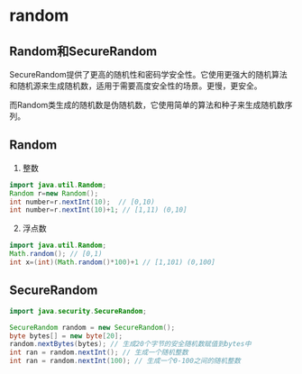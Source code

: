 # random

## Random和SecureRandom
SecureRandom提供了更高的随机性和密码学安全性。它使用更强大的随机算法和随机源来生成随机数，适用于需要高度安全性的场景。更慢，更安全。

而Random类生成的随机数是伪随机数，它使用简单的算法和种子来生成随机数序列。

## Random
1. 整数

```java
import java.util.Random;
Random r=new Random();
int number=r.nextInt(10);  // [0,10)
int number=r.nextInt(10)+1; // [1,11) (0,10]
```

2. 浮点数

```java
import java.util.Random;
Math.random(); // [0,1)
int x=(int)(Math.random()*100)+1 // [1,101) (0,100]
```

## SecureRandom



```java
import java.security.SecureRandom;

SecureRandom random = new SecureRandom();
byte bytes[] = new byte[20];
random.nextBytes(bytes); // 生成20个字节的安全随机数赋值到bytes中
int ran = random.nextInt(); // 生成一个随机整数
int ran = random.nextInt(100); // 生成一个0-100之间的随机整数
```